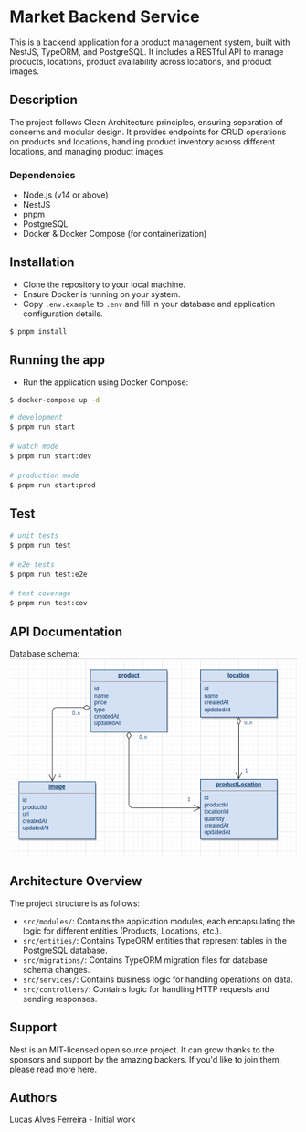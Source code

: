 # Market Backend Service

This is a backend application for a product management system, built with NestJS, TypeORM, and PostgreSQL. It includes a RESTful API to manage products, locations, product availability across locations, and product images.

## Description

The project follows Clean Architecture principles, ensuring separation of concerns and modular design. It provides endpoints for CRUD operations on products and locations, handling product inventory across different locations, and managing product images.

### Dependencies

- Node.js (v14 or above)
- NestJS
- pnpm
- PostgreSQL
- Docker & Docker Compose (for containerization)

## Installation

- Clone the repository to your local machine.
- Ensure Docker is running on your system.
- Copy `.env.example` to `.env` and fill in your database and application configuration details.

```bash
$ pnpm install
```

## Running the app

- Run the application using Docker Compose:

```bash
$ docker-compose up -d
```

```bash
# development
$ pnpm run start

# watch mode
$ pnpm run start:dev

# production mode
$ pnpm run start:prod
```

## Test

```bash
# unit tests
$ pnpm run test

# e2e tests
$ pnpm run test:e2e

# test coverage
$ pnpm run test:cov
```

## API Documentation

Database schema:
![Alt text](database.png)

## Architecture Overview

The project structure is as follows:

- `src/modules/`: Contains the application modules, each encapsulating the logic for different entities (Products, Locations, etc.).
- `src/entities/`: Contains TypeORM entities that represent tables in the PostgreSQL database.
- `src/migrations/`: Contains TypeORM migration files for database schema changes.
- `src/services/`: Contains business logic for handling operations on data.
- `src/controllers/`: Contains logic for handling HTTP requests and sending responses.

## Support

Nest is an MIT-licensed open source project. It can grow thanks to the sponsors and support by the amazing backers. If you'd like to join them, please [read more here](https://docs.nestjs.com/support).

## Authors

Lucas Alves Ferreira - Initial work
